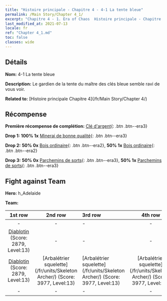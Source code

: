 ```yaml
---
title: "Histoire principale - Chapitre 4 - 4-1 La tente bleue"
permalink: /Main Story/Chapter 4_1/
excerpt: "Chapitre 4 - 1. Era of Chaos  Histoire principale - Chapitre 4_1. 4-1 La tente bleue"
last_modified_at: 2021-07-13
locale: fr
ref: "Chapter 4_1.md"
toc: false
classes: wide
---
```


## Détails

 **Nom:** 4-1 La tente bleue

 **Description:** Le gardien de la tente du maître des clés bleue semble ravi de vous voir.

 **Related to:** [Histoire principale Chapitre 4](/fr/Main Story/Chapter 4/)

## Récompense

 **Première récompense de complétion:** [Clé d'argent](/ItemsFR/con_693/){: .btn .btn--era3}

 **Drop 1:** **100% 1x** [Minerai de bonne qualité](/ItemsFR/mat_12/){: .btn .btn--era3}

 **Drop 2:** **50% 0x** [Bois ordinaire](/ItemsFR/mat_7/){: .btn .btn--era2}, **50% 1x** [Bois ordinaire](/ItemsFR/mat_7/){: .btn .btn--era2}

 **Drop 3:** **50% 0x** [Parchemins de sorts](/ItemsFR/con_694/){: .btn .btn--era3}, **50% 1x** [Parchemins de sorts](/ItemsFR/con_694/){: .btn .btn--era3}


## Fight against Team
 **Hero:** h_Adelaide

 **Team:**


  | 1st row | 2nd row | 3rd row | 4th row |
  |:----:|:----:|:----|:----:|
  | - | - | - | - |
  | [Diablotin](/fr/units/Imp/) (Score: 2879, Level:13)  | - | - | - |
  | [Diablotin](/fr/units/Imp/) (Score: 2879, Level:13)  | [Arbalétrier squelette](/fr/units/Skeleton Archer/) (Score: 3977, Level:13)  | [Arbalétrier squelette](/fr/units/Skeleton Archer/) (Score: 3977, Level:13)  | [Arbalétrier squelette](/fr/units/Skeleton Archer/) (Score: 3977, Level:13)  |
  | - | - | - | - |


